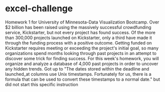 # excel-challenge
Homework 1 for University of Minnesota-Data Visualization Bootcamp. Over $2 billion has been raised using the massively successful crowdfunding service, Kickstarter, but not every project has found success. Of the more than 300,000 projects launched on Kickstarter, only a third have made it through the funding process with a positive outcome. Getting funded on Kickstarter requires meeting or exceeding the project's initial goal, so many organizations spend months looking through past projects in an attempt to discover some trick for finding success. For this week's homework, you will organize and analyze a database of 4,000 past projects in order to uncover any hidden trends.
Got up to "The dates stored within the deadline and launched_at columns use Unix timestamps. Fortunately for us, there is a formula that can be used to convert these timestamps to a normal date." but did not start this specific instruction



